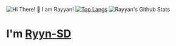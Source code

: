 ![Hi There! 👋 I am Rayyan!](https://raw.githubusercontent.com/Ryyn-Sd/Ryyn-Sd/master/hi.svg)
[![Top Langs](https://github-readme-stats.vercel.app/api/top-langs/?username=Ryyn-Sd)](https://github.com/anuraghazra/github-readme-stats)
![Rayyan's Github Stats](https://github-readme-stats.vercel.app/api?username=MrSun10&show_icons=true)
<br>
# I'm <a href="https://github.com/ryyn-sd">Ryyn-SD</a>
